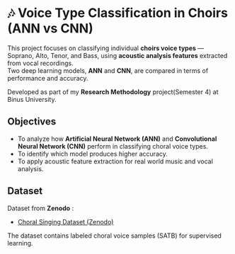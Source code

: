 # 🎶 Voice Type Classification in Choirs (ANN vs CNN)

This project focuses on classifying individual **choirs voice types** — Soprano, Alto, Tenor, and Bass, using **acoustic analysis features** extracted from vocal recordings.  
Two deep learning models, **ANN** and **CNN**, are compared in terms of performance and accuracy.

Developed as part of my **Research Methodology** project(Semester 4) at Binus University.

## Objectives
- To analyze how **Artificial Neural Network (ANN)** and **Convolutional Neural Network (CNN)** perform in classifying choral voice types.
- To identify which model produces higher accuracy.
- To apply acoustic feature extraction for real world music and vocal analysis.

## Dataset
Dataset from **Zenodo** :
- [Choral Singing Dataset (Zenodo)](https://zenodo.org/record/4273881)

The dataset contains labeled choral voice samples (SATB) for supervised learning.
